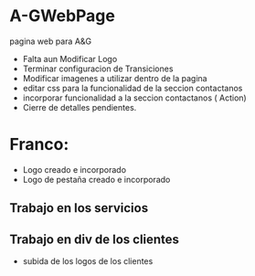 # A-GWebPage
pagina web para A&G
- Falta aun Modificar Logo
- Terminar configuracion de Transiciones
- Modificar imagenes a utilizar dentro de la pagina
- editar css para la funcionalidad de la seccion contactanos
- incorporar funcionalidad a la seccion contactanos ( Action)
- Cierre de detalles pendientes.

# Franco:
- Logo creado e incorporado
- Logo de pestaña creado e incorporado
## Trabajo en los servicios

## Trabajo en div de los clientes

- subida de los logos de los clientes

